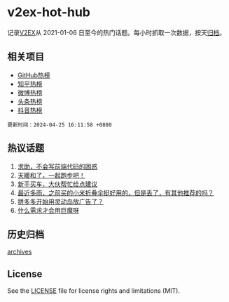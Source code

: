 # v2ex-hot-hub

 记录[V2EX](https://www.v2ex.com/)从 2021-01-06 日至今的热门话题。每小时抓取一次数据，按天[归档](archives)。
 
 ## 相关项目

- [GitHub热榜](https://github.com/lonnyzhang423/github-hot-hub)
- [知乎热榜](https://github.com/lonnyzhang423/zhihu-hot-hub)
- [微博热榜](https://github.com/lonnyzhang423/weibo-hot-hub)
- [头条热榜](https://github.com/lonnyzhang423/toutiao-hot-hub)
- [抖音热榜](https://github.com/lonnyzhang423/douyin-hot-hub)


 `更新时间：2024-04-25 16:11:58 +0800`

## 热议话题

1. [求助，不会写前端代码的困惑](https://www.v2ex.com/t/1035412)
1. [天暖和了，一起跑步吧！](https://www.v2ex.com/t/1035447)
1. [新手买车，大伙帮忙给点建议](https://www.v2ex.com/t/1035522)
1. [最近多雨，之前买的小米折叠伞挺好用的，但是丢了，有其他推荐的吗？](https://www.v2ex.com/t/1035452)
1. [拼多多开始用灵动岛放广告了？](https://www.v2ex.com/t/1035389)
1. [什么需求才会用巨魔呀](https://www.v2ex.com/t/1035462)

## 历史归档

[archives](archives)

## License

See the [LICENSE](LICENSE) file for license rights and limitations (MIT).
